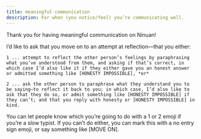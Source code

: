 ```yaml
---
title: meaningful communication
description: For when (you notice/feel) you’re communicating well.
---
```


Thank you for having meaningful communication on Ninuan!

I’d like to ask that you move on to an attempt at reflection—that you either:

    1 ... attempt to reflect the other person’s feelings by paraphrasing what you’ve understood from them, and asking if that’s correct, in which case I’d also like it if they either gave you an honest answer or admitted something like [HONESTY IMPOSSIBLE], *or*

    2 ... ask the other person to paraphrase what they understand you to be saying—to reflect it back to you; in which case, I’d also like to ask that they do so, or admit something like [HONESTY IMPOSSIBLE] if they can’t; and that you reply with honesty or [HONESTY IMPOSSIBLE] in kind.

You can let people know which you’re going to do with a 1 or 2 emoji if you’re a slow typist.
If you can’t do either, you can mark this with a no entry sign emoji, or say something like [MOVE ON].
